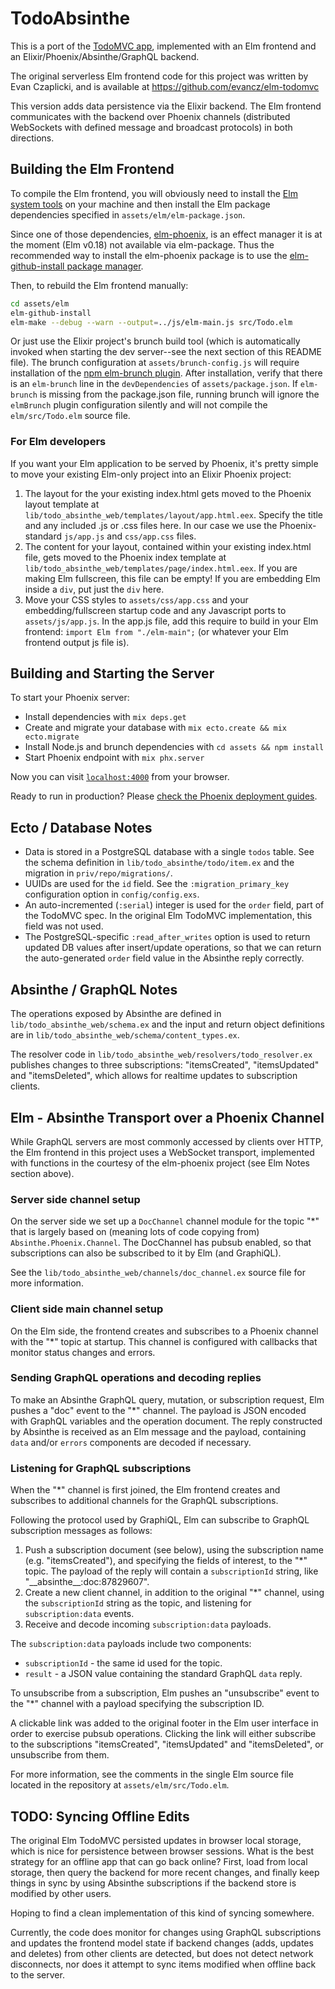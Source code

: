 # TodoAbsinthe

This is a port of the [TodoMVC app](http://todomvc.com), implemented with an Elm frontend
and an Elixir/Phoenix/Absinthe/GraphQL backend.

The original serverless Elm frontend code for this project was written by Evan Czaplicki,
and is available at https://github.com/evancz/elm-todomvc

This version adds data persistence via the Elixir backend. The Elm frontend communicates
with the backend over Phoenix channels (distributed WebSockets with defined message
and broadcast protocols) in both directions.


## Building the Elm Frontend

To compile the Elm frontend, you will obviously need to install the
[Elm system tools](https://guide.elm-lang.org/install.html) on your machine
and then install the Elm package dependencies specified in `assets/elm/elm-package.json`.

Since one of those dependencies, [elm-phoenix](https://github.com/saschatimme/elm-phoenix),
is an effect manager it is at the moment (Elm v0.18) not available via
elm-package. Thus the recommended way to install the elm-phoenix package is to use the
[elm-github-install package manager](https://github.com/gdotdesign/elm-github-install).

Then, to rebuild the Elm frontend manually:

```bash
cd assets/elm
elm-github-install
elm-make --debug --warn --output=../js/elm-main.js src/Todo.elm
```

Or just use the Elixir project's brunch build tool (which is automatically invoked when
starting the dev server--see the next section of this README file). The brunch configuration at
`assets/brunch-config.js` will require installation of the
[npm elm-brunch plugin](https://github.com/madsflensted/elm-brunch). After installation,
verify that there is an `elm-brunch` line in the `devDependencies` of `assets/package.json`.
If `elm-brunch` is missing from the package.json file, running brunch will ignore
the `elmBrunch` plugin configuration silently and will not compile the `elm/src/Todo.elm`
source file.

### For Elm developers

If you want your Elm application to be served by Phoenix, it's pretty simple to move
your existing Elm-only project into an Elixir Phoenix project:

1. The layout for the your existing index.html gets moved to the Phoenix layout template at
`lib/todo_absinthe_web/templates/layout/app.html.eex`. Specify the title and any included
.js or .css files here. In our case we use the Phoenix-standard `js/app.js` and `css/app.css` files.
2. The content for your layout, contained within your existing index.html file, gets moved
to the Phoenix index template at `lib/todo_absinthe_web/templates/page/index.html.eex`.
If you are making Elm fullscreen, this file can be empty!  If you are embedding Elm inside
a `div`, put just the `div` here.
3. Move your CSS styles to `assets/css/app.css` and your embedding/fullscreen startup code
and any Javascript ports to `assets/js/app.js`. In the app.js file, add this require to
build in your Elm frontend: `import Elm from "./elm-main";` (or whatever your Elm frontend
output js file is).


## Building and Starting the Server

To start your Phoenix server:

  * Install dependencies with `mix deps.get`
  * Create and migrate your database with `mix ecto.create && mix ecto.migrate`
  * Install Node.js and brunch dependencies with `cd assets && npm install`
  * Start Phoenix endpoint with `mix phx.server`

Now you can visit [`localhost:4000`](http://localhost:4000) from your browser.

Ready to run in production? Please
[check the Phoenix deployment guides](http://www.phoenixframework.org/docs/deployment).


## Ecto / Database Notes

* Data is stored in a PostgreSQL database with a single `todos` table. See the schema
definition in `lib/todo_absinthe/todo/item.ex` and the migration in `priv/repo/migrations/`.
* UUIDs are used for the `id` field. See the `:migration_primary_key` configuration
option in `config/config.exs`.
* An auto-incremented (`:serial`) integer is used for the `order` field, part of the TodoMVC spec.
In the original Elm TodoMVC implementation, this field was not used.
* The PostgreSQL-specific `:read_after_writes` option is used to return updated DB values
after insert/update operations, so that we can return the auto-generated `order` field value
in the Absinthe reply correctly.


## Absinthe / GraphQL Notes

The operations exposed by Absinthe are defined in `lib/todo_absinthe_web/schema.ex` and
the input and return object definitions are in `lib/todo_absinthe_web/schema/content_types.ex`.

The resolver code in `lib/todo_absinthe_web/resolvers/todo_resolver.ex` publishes changes
to three subscriptions: "itemsCreated", "itemsUpdated" and "itemsDeleted", which allows
for realtime updates to subscription clients.


## Elm - Absinthe Transport over a Phoenix Channel

While GraphQL servers are most commonly accessed by clients over HTTP, the
Elm frontend in this project uses a WebSocket transport, implemented with functions
in the courtesy of the elm-phoenix project (see Elm Notes section above).

### Server side channel setup

On the server side we set up a `DocChannel` channel module for the topic "\*"
that is largely based on (meaning lots of code copying from) `Absinthe.Phoenix.Channel`.
The DocChannel has pubsub enabled, so that subscriptions can also be subscribed to it
by Elm (and GraphiQL).

See the `lib/todo_absinthe_web/channels/doc_channel.ex` source file for more information.

### Client side main channel setup

On the Elm side, the frontend creates and subscribes to a Phoenix channel with the "\*"
topic at startup. This channel is configured with callbacks that monitor status changes
and errors.

### Sending GraphQL operations and decoding replies

To make an Absinthe GraphQL query, mutation, or subscription request, Elm pushes a "doc" event
to the "\*" channel. The payload is JSON encoded with GraphQL variables and the operation
document. The reply constructed by Absinthe is received as an Elm message
and the payload, containing `data` and/or `errors` components are decoded if
necessary.

### Listening for GraphQL subscriptions

When the "\*" channel is first joined, the Elm frontend creates and subscribes
to additional channels for the GraphQL subscriptions.

Following the protocol used by GraphiQL, Elm can subscribe to GraphQL subscription
messages as follows:

1. Push a subscription document (see below), using the subscription name
(e.g. "itemsCreated"), and specifying the fields of interest, to the "\*" topic.
The payload of the reply will contain a `subscriptionId` string, like
"\_\_absinthe\_\_:doc:87829607".
2. Create a new client channel, in addition to the original "\*" channel,
using the `subscriptionId` string as the topic, and listening for `subscription:data` events.
3. Receive and decode incoming `subscription:data` payloads.

The `subscription:data` payloads include two components:

* `subscriptionId` - the same id used for the topic.
* `result` - a JSON value containing the standard GraphQL `data` reply.

To unsubscribe from a subscription, Elm pushes an "unsubscribe" event to the "\*"
channel with a payload specifying the subscription ID.

A clickable link was added to the original footer in the Elm user interface in order
to exercise pubsub operations. Clicking the link will either subscribe to the
subscriptions "itemsCreated", "itemsUpdated" and "itemsDeleted", or unsubscribe from them.

For more information, see the comments in the single Elm source file located in
the repository at `assets/elm/src/Todo.elm`.


## TODO: Syncing Offline Edits

The original Elm TodoMVC persisted updates in browser local storage, which is
nice for persistence between browser sessions.  What is the best strategy for
an offline app that can go back online?  First, load from local storage, then
query the backend for more recent changes, and finally keep things in sync
by using Absinthe subscriptions if the backend store is modified by other users.

Hoping to find a clean implementation of this kind of syncing somewhere.

Currently, the code does monitor for changes using GraphQL subscriptions and
updates the frontend model state if backend changes (adds, updates and deletes)
from other clients are detected, but does not detect network disconnects, nor does
it attempt to sync items modified when offline back to the server.
